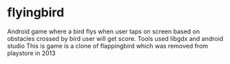 # flyingbird
Android game where a bird  flys when user taps on screen based on obstacles crossed by bird user will get score. 
Tools used libgdx and android studio
This is game is a clone of flappingbird which was removed from playstore in 2013
